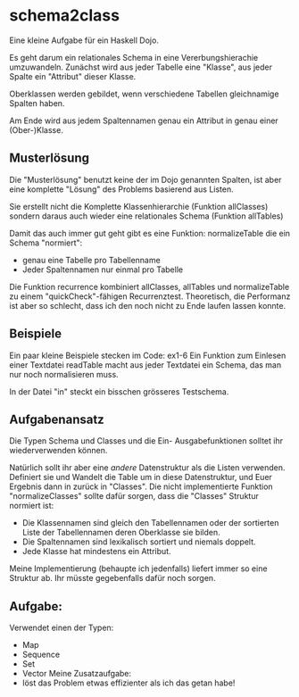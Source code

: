 # schema2class
Eine kleine Aufgabe für ein Haskell Dojo.

Es geht darum ein relationales Schema in eine Vererbungshierachie umzuwandeln.
Zunächst wird aus jeder Tabelle eine "Klasse", aus jeder Spalte ein "Attribut"
dieser Klasse.

Oberklassen werden gebildet, wenn verschiedene Tabellen gleichnamige Spalten haben.

Am Ende wird aus jedem Spaltennamen genau ein Attribut in genau einer (Ober-)Klasse.

## Musterlösung
Die "Musterlösung" benutzt keine der im Dojo genannten Spalten,
ist aber eine komplette "Lösung" des Problems basierend aus Listen.

Sie erstellt nicht die Komplette Klassenhierarchie (Funktion allClasses)
sondern daraus auch wieder eine relationales Schema (Funktion allTables)

Damit das auch immer gut geht gibt es eine Funktion: normalizeTable
die ein Schema "normiert":
- genau eine Tabelle pro Tabellenname
- Jeder Spaltennamen nur einmal pro Tabelle

Die Funktion recurrence kombiniert allClasses, allTables und normalizeTable
zu einem "quickCheck"-fähigen Recurrenztest. Theoretisch, die Performanz ist aber so schlecht, dass ich den noch nicht zu Ende laufen lassen konnte.

## Beispiele
Ein paar kleine Beispiele stecken im Code: ex1-6
Ein Funktion zum Einlesen einer Textdatei readTable macht aus jeder Textdatei ein Schema, das man nur noch normalisieren muss.

In der Datei "in" steckt ein bisschen grösseres Testschema.

## Aufgabenansatz
Die Typen Schema und Classes und die Ein- Ausgabefunktionen solltet ihr wiederverwenden können.

Natürlich sollt ihr aber eine *andere* Datenstruktur als die Listen verwenden.
Definiert sie und Wandelt die Table um in diese Datenstruktur, und Euer Ergebnis dann in zurück in "Classes".
Die nicht implementierte Funktion "normalizeClasses" sollte dafür sorgen,
dass die "Classes" Struktur normiert ist:
- Die Klassennamen sind gleich den Tabellennamen oder der sortierten Liste der Tabellennamen deren Oberklasse sie bilden.
- Die Spaltennamen sind lexikalisch sortiert und niemals doppelt.
- Jede Klasse hat mindestens ein Attribut.

Meine Implementierung (behaupte ich jedenfalls) liefert immer so eine Struktur ab. Ihr müsste gegebenfalls dafür noch sorgen.

## Aufgabe:
Verwendet einen der Typen:
- Map
- Sequence
- Set
- Vector
Meine Zusatzaufgabe:
- löst das Problem etwas effizienter als ich das getan habe!
